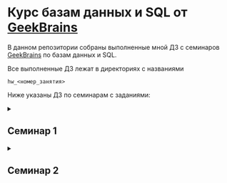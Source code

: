 # Курс базам данных и SQL от [GeekBrains](https://gb.ru)

В данном репозитории собраны выполненные мной ДЗ с семинаров [GeekBrains](https://gb.ru) по базам данных и SQL.

Все выполненные ДЗ лежат в директориях с названиями

`hw_<номер_занятия>`

Ниже указаны ДЗ по семинарам с заданиями:

<details><summary><h2>Семинар 1</h2></summary>

1. Создайте таблицу с мобильными телефонами, используя графический интерфейс. Заполните БД данными. Добавьте скриншот на платформу в качестве ответа на ДЗ
2. Выведите название, производителя и цену для товаров, количество которых превышает 2 (SQL - файл, скриншот, либо сам код)
3. Выведите весь ассортимент товаров марки “Samsung”
4. \* С помощью регулярных выражений найти:
   - Товары, в которых есть упоминание "Iphone"
   - Товары, в которых есть ЦИФРЫ
   - Товары, в которых есть ЦИФРА "8"

</details>

<details><summary><h2>Семинар 2</h2></summary>

1. Используя операторы языка SQL, создайте таблицу “sales”. Заполните ее данными.
2. Разделите  значения поля “bucket” на 3 сегмента: меньше 100(“Маленький заказ”), 100-300(“Средний заказ”) и больше 300 (“Большой заказ”)
3. Создайте таблицу “orders”, заполните ее значениями. Покажите “полный” статус заказа, используя оператор CASE.
4. Чем 0 отличается от NULL?

</details>